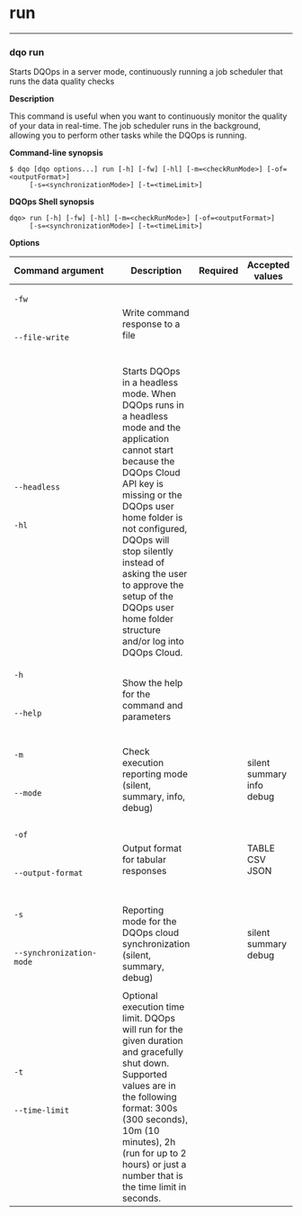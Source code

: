 # run

___
### **dqo run**

Starts DQOps in a server mode, continuously running a job scheduler that runs the data quality checks

**Description**

This command is useful when you want to continuously monitor the quality of your data in real-time. The job scheduler runs in the background, allowing you to perform other tasks while the DQOps is running.


**Command-line synopsis**
```
$ dqo [dqo options...] run [-h] [-fw] [-hl] [-m=<checkRunMode>] [-of=<outputFormat>]
     [-s=<synchronizationMode>] [-t=<timeLimit>]

```
**DQOps Shell synopsis**
```
dqo> run [-h] [-fw] [-hl] [-m=<checkRunMode>] [-of=<outputFormat>]
     [-s=<synchronizationMode>] [-t=<timeLimit>]

```

**Options**

| Command&nbsp;argument&nbsp;&nbsp;&nbsp;&nbsp; | Description | Required | Accepted values |
|-----------------------------------------------|-------------|:-----------------:|-----------------|
|<p id="run-fw">`-fw`</p><br/><p id="run--file-write">`--file-write`</p><br/>|Write command response to a file| ||
|<p id="run--headless">`--headless`</p><br/><p id="run-hl">`-hl`</p><br/>|Starts DQOps in a headless mode. When DQOps runs in a headless mode and the application cannot start because the DQOps Cloud API key is missing or the DQOps user home folder is not configured, DQOps will stop silently instead of asking the user to approve the setup of the DQOps user home folder structure and/or log into DQOps Cloud.| ||
|<p id="run-h">`-h`</p><br/><p id="run--help">`--help`</p><br/>|Show the help for the command and parameters| ||
|<p id="run-m">`-m`</p><br/><p id="run--mode">`--mode`</p><br/>|Check execution reporting mode (silent, summary, info, debug)| |silent<br/>summary<br/>info<br/>debug<br/>|
|<p id="run-of">`-of`</p><br/><p id="run--output-format">`--output-format`</p><br/>|Output format for tabular responses| |TABLE<br/>CSV<br/>JSON<br/>|
|<p id="run-s">`-s`</p><br/><p id="run--synchronization-mode">`--synchronization-mode`</p><br/>|Reporting mode for the DQOps cloud synchronization (silent, summary, debug)| |silent<br/>summary<br/>debug<br/>|
|<p id="run-t">`-t`</p><br/><p id="run--time-limit">`--time-limit`</p><br/>|Optional execution time limit. DQOps will run for the given duration and gracefully shut down. Supported values are in the following format: 300s (300 seconds), 10m (10 minutes), 2h (run for up to 2 hours) or just a number that is the time limit in seconds.| ||



